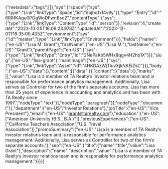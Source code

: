 {"metadata":{"tags":[]},"sys":{"space":{"sys":{"type":"Link","linkType":"Space","id":"eojhq1xf4v9y"}},"type":"Entry","id":"6R8fKAqu0PGgWoDFwnBso2","contentType":{"sys":{"type":"Link","linkType":"ContentType","id":"person"}},"revision":4,"createdAt":"2023-10-25T16:06:23.978Z","updatedAt":"2023-12-01T18:35:00.405Z","environment":{"sys":{"id":"master","type":"Link","linkType":"Environment"}}},"fields":{"name":{"en-US":"Lisa M. Grant"},"firstName":{"en-US":"Lisa M."},"lastName":{"en-US":"Grant"},"parentPage":{"en-US":{"sys":{"type":"Link","linkType":"Entry","id":"2NePaKo5WHx8qgv4H2hb1X"}}},"slug":{"en-US":"lisa-grant"},"mainImage":{"en-US":{"sys":{"type":"Link","linkType":"Asset","id":"4HKDAzWjTluvXjkNKEiZsC"}}},"body":{"en-US":{"data":{},"content":[{"data":{},"content":[{"data":{},"marks":[],"value":"Lisa is a member of TA Realty’s investor relations team and is responsible for performance analytics management. Additionally, Lisa serves as Controller for two of the firm’s separate accounts. Lisa has more than 25 years of experience in accounting and analytics and has been with TA Realty since 1997.","nodeType":"text"}],"nodeType":"paragraph"}],"nodeType":"document"}},"department":{"en-US":"Investor Relations"},"jobTitle":{"en-US":"Vice President"},"email":{"en-US":"grant@tarealty.com"},"education":{"en-US":["American University (B.S., B.A.)"]},"previousExperiences":{"en-US":["California Teachers Association","U.S. Travel Association"]},"promoSummary":{"en-US":"Lisa is a member of TA Realty’s investor relations team and is responsible for performance analytics management. Additionally, Lisa serves as Controller for two of the firm’s separate accounts."},"seo":{"en-US":{"title":{"name":"title","value":"Lisa Grant"},"description":{"name":"description","value":"Lisa is a member of TA Realty’s investor relations team and is responsible for performance analytics management."}}}}}